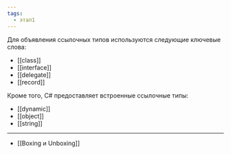 ```yaml
---
tags:
  - этап1
---
```


Для объявления ссылочных типов используются следующие ключевые слова:

- [[class]]
- [[interface]]
- [[delegate]]
- [[record]]

Кроме того, C# предоставляет встроенные ссылочные типы:

- [[dynamic]]
- [[object]]
- [[string]]
---
- [[Boxing и Unboxing]]
